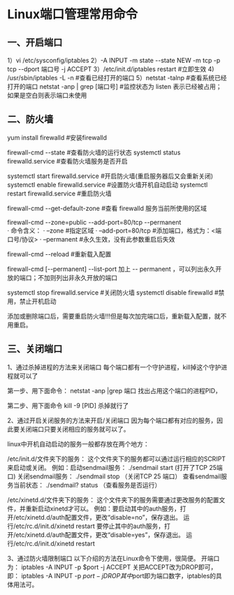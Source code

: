 # Linux端口管理常用命令

## 一、开启端口
1）vi /etc/sysconfig/iptables
2）-A INPUT -m state --state NEW -m tcp -p tcp --dport 端口号 -j ACCEPT
3）/etc/init.d/iptables restart  #立即生效
4) /usr/sbin/iptables -L -n  #查看已经打开的端口
5）netstat -talnp  #查看系统已经打开的端口
netstat -anp | grep [端口号]  #监控状态为 listen 表示已经被占用；如果是空白则表示端口未使用


## 二、防火墙
yum install firewalld  #安装firewalld

firewall-cmd --state  #查看防火墙的运行状态
systemctl status firewalld.service  #查看防火墙服务是否开启

systemctl start firewalld.service  #开启防火墙(重启服务器后又会重新关闭)
systemctl enable firewalld.service #设置防火墙开机自动启动
systemctl restart firewalld.service  #重启防火墙

firewall-cmd --get-default-zone  #查看 firewalld 服务当前所使用的区域

firewall-cmd --zone=public --add-port=80/tcp --permanent  
 · 命令含义：
 · –zone #指定区域
 · –add-port=80/tcp #添加端口，格式为：<端口号/协议>
 · –permanent #永久生效，没有此参数重启后失效

firewall-cmd --reload  #重新载入配置

firewall-cmd [--permanent] --list-port  加上 -- permanent ，可以列出永久开放的端口；不加则列出非永久开放的端口

systemctl stop firewalld.service  #关闭防火墙
systemctl disable firewalld  #禁用，禁止开机启动

添加或删除端口后，需要重启防火墙!!!但是每次加完端口后，重新载入配置，就不用重启。

## 三、关闭端口
1、通过杀掉进程的方法来关闭端口
每个端口都有一个守护进程，kill掉这个守护进程就可以了

第一步、用下面命令：
netstat -anp |grep 端口
找出占用这个端口的进程PID，

第二步、用下面命令
kill -9 [PID]
杀掉就行了

2、通过开启关闭服务的方法来开启/关闭端口
因为每个端口都有对应的服务，因此要关闭端口只要关闭相应的服务就可以了。

linux中开机自动启动的服务一般都存放在两个地方：

/etc/init.d/文件夹下的服务：
这个文件夹下的服务都可以通过运行相应的SCRIPT来启动或关闭。
例如：启动sendmail服务： ./sendmail start (打开了TCP 25端口)
关闭sendmail服务： ./sendmail stop （关闭TCP 25 端口）
查看sendmail服务当前状态： ./sendmail? status （查看服务是否运行）

/etc/xinetd.d/文件夹下的服务：
这个文件夹下的服务需要通过更改服务的配置文件，并重新启动xinetd才可以。
例如：要启动其中的auth服务，打开/etc/xinetd.d/auth配置文件，更改“disable=no”，保存退出。
运行/etc/rc.d/init.d/xinetd restart
要停止其中的auth服务，打开/etc/xinetd.d/auth配置文件，更改“disable=yes”，保存退出。
运行/etc/rc.d/init.d/xinetd restart

3、通过防火墙限制端口
以下介绍的方法在Linux命令下使用，很简便。
开端口为：
iptables -A INPUT -p $port -j ACCEPT
关把ACCEPT改为DROP即可，即：
iptables -A INPUT -p $port -j DROP
其中$port即为端口数字，iptables的具体用法可。
